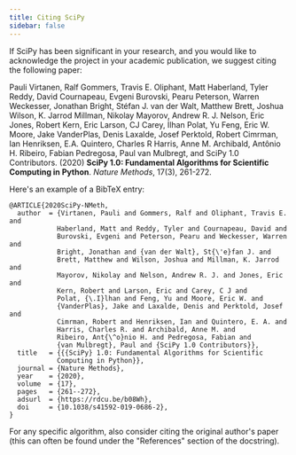 ```yaml
---
title: Citing SciPy
sidebar: false
---
```


If SciPy has been significant in your research, and you would like to
acknowledge the project in your academic publication, we suggest citing the
following paper:

Pauli Virtanen, Ralf Gommers, Travis E. Oliphant, Matt Haberland, Tyler
Reddy, David Cournapeau, Evgeni Burovski, Pearu Peterson, Warren
Weckesser, Jonathan Bright, Stéfan J. van der Walt, Matthew Brett,
Joshua Wilson, K. Jarrod Millman, Nikolay Mayorov, Andrew R. J. Nelson,
Eric Jones, Robert Kern, Eric Larson, CJ Carey, İlhan Polat, Yu Feng,
Eric W. Moore, Jake VanderPlas, Denis Laxalde, Josef Perktold, Robert
Cimrman, Ian Henriksen, E.A. Quintero, Charles R Harris, Anne M.
Archibald, Antônio H. Ribeiro, Fabian Pedregosa, Paul van Mulbregt, and
SciPy 1.0 Contributors. (2020) **SciPy 1.0: Fundamental Algorithms for
Scientific Computing in Python**. _Nature Methods_, 17(3), 261-272.

Here\'s an example of a BibTeX entry:

    @ARTICLE{2020SciPy-NMeth,
      author  = {Virtanen, Pauli and Gommers, Ralf and Oliphant, Travis E. and
                Haberland, Matt and Reddy, Tyler and Cournapeau, David and
                Burovski, Evgeni and Peterson, Pearu and Weckesser, Warren and
                Bright, Jonathan and {van der Walt}, St{\'e}fan J. and
                Brett, Matthew and Wilson, Joshua and Millman, K. Jarrod and
                Mayorov, Nikolay and Nelson, Andrew R. J. and Jones, Eric and
                Kern, Robert and Larson, Eric and Carey, C J and
                Polat, {\.I}lhan and Feng, Yu and Moore, Eric W. and
                {VanderPlas}, Jake and Laxalde, Denis and Perktold, Josef and
                Cimrman, Robert and Henriksen, Ian and Quintero, E. A. and
                Harris, Charles R. and Archibald, Anne M. and
                Ribeiro, Ant{\^o}nio H. and Pedregosa, Fabian and
                {van Mulbregt}, Paul and {SciPy 1.0 Contributors}},
      title   = {{{SciPy} 1.0: Fundamental Algorithms for Scientific
                Computing in Python}},
      journal = {Nature Methods},
      year    = {2020},
      volume  = {17},
      pages   = {261--272},
      adsurl  = {https://rdcu.be/b08Wh},
      doi     = {10.1038/s41592-019-0686-2},
    }

For any specific algorithm, also consider citing the original author\'s
paper (this can often be found under the \"References\" section of the
docstring).
